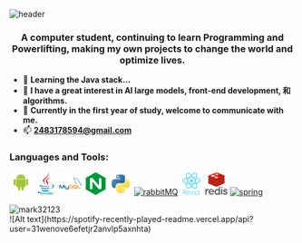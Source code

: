 ![header](https://capsule-render.vercel.app/api?&height=200&type=blur&color=timeGradient&section=header&text=Hi,There~-nl-Welcome%20to%20Mark's%20channel&fontColor=d6ace6&fontAlignY=20&animation=twinkling&fontSize=50)
<h3 align="center">A computer student, continuing to learn Programming and Powerlifting, making my own projects to change the world and optimize lives.</h3>

- 🔭 **Learning the Java stack...**
- 🌱 **I have a great interest in AI large models, front-end development, 和 algorithms.**
- 👯 **Currently in the first year of study, welcome to communicate with me.**
- 📫 **2483178594@gmail.com**

<h3 align="left">Languages and Tools:</h3>
<p align="left">
  <a href="https://developer.android.com" target="_blank" rel="noreferrer"><img src="https://raw.githubusercontent.com/devicons/devicon/master/icons/android/android-original-wordmark.svg" alt="android" width="40" height="40"/></a>
  <a href="https://www.java.com" target="_blank" rel="noreferrer"><img src="https://raw.githubusercontent.com/devicons/devicon/master/icons/java/java-original.svg" alt="java" width="40" height="40"/></a>
  <a href="https://www.mysql.com/" target="_blank" rel="noreferrer"><img src="https://raw.githubusercontent.com/devicons/devicon/master/icons/mysql/mysql-original-wordmark.svg" alt="mysql" width="40" height="40"/></a>
  <a href="https://www.nginx.com" target="_blank" rel="noreferrer"><img src="https://raw.githubusercontent.com/devicons/devicon/master/icons/nginx/nginx-original.svg" alt="nginx" width="40" height="40"/></a>
  <a href="https://www.python.org" target="_blank" rel="noreferrer"><img src="https://raw.githubusercontent.com/devicons/devicon/master/icons/python/python-original.svg" alt="python" width="40" height="40"/></a>
  <a href="https://www.rabbitmq.com" target="_blank" rel="noreferrer"><img src="https://www.vectorlogo.zone/logos/rabbitmq/rabbitmq-icon.svg" alt="rabbitMQ" width="40" height="40"/></a>
  <a href="https://reactjs.org/" target="_blank" rel="noreferrer"><img src="https://raw.githubusercontent.com/devicons/devicon/master/icons/react/react-original-wordmark.svg" alt="react" width="40" height="40"/></a>
  <a href="https://redis.io" target="_blank" rel="noreferrer"><img src="https://raw.githubusercontent.com/devicons/devicon/master/icons/redis/redis-original-wordmark.svg" alt="redis" width="40" height="40"/></a>
  <a href="https://spring.io/" target="_blank" rel="noreferrer"><img src="https://www.vectorlogo.zone/logos/springio/springio-icon.svg" alt="spring" width="40" height="40"/></a>
</p>


<p><img align="left" src="https://github-readme-stats.vercel.app/api/top-langs?username=mark32123&show_icons=true&locale=en&layout=compact" alt="mark32123" /></p>
<br>
![Alt text](https://spotify-recently-played-readme.vercel.app/api?user=31wenove6efetjr2anvlp5axnhta)
